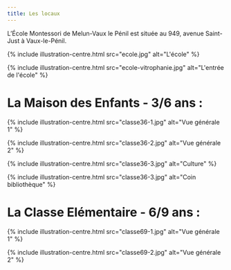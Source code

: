 ```yaml
---
title: Les locaux
---
```


L’École Montessori de Melun-Vaux le Pénil est située au 949, avenue Saint-Just à Vaux-le-Pénil.

{% include illustration-centre.html src="ecole.jpg" alt="L'école" %}

{% include illustration-centre.html src="ecole-vitrophanie.jpg" alt="L'entrée de l'école" %}

# La Maison des Enfants - 3/6 ans :

{% include illustration-centre.html src="classe36-1.jpg" alt="Vue générale 1" %}

{% include illustration-centre.html src="classe36-2.jpg" alt="Vue générale 2" %}

{% include illustration-centre.html src="classe36-3.jpg" alt="Culture" %}

{% include illustration-centre.html src="classe36-3.jpg" alt="Coin bibliothèque" %}

# La Classe Elémentaire - 6/9 ans :

{% include illustration-centre.html src="classe69-1.jpg" alt="Vue générale 1" %}

{% include illustration-centre.html src="classe69-2.jpg" alt="Vue générale 2" %}

